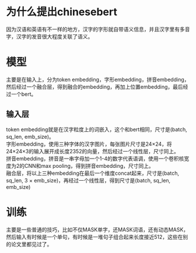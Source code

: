 # 为什么提出chinesebert
因为汉语和英语有不一样的地方，汉字的字形就自带语义信息，并且汉字里有多音字，汉字的发音很大程度关联了语义。
# 模型
主要是在输入上，分为token embedding，字形embedding，拼音embedding，然后经过一个融合层，得到融合的embedding，再加上位置embedding，最后经过一个bert。
## 输入层
token embedding就是在汉字粒度上的词嵌入，这个和bert相同，尺寸是(batch, sq_len, emb_size)。<br>
字形embedding，使用三种字体的汉字图片，每张图片尺寸是24×24，将24×24×3的输入展开成长度2352的向量，然后经过一个线性层，尺寸同上。<br>
拼音embedding，拼音是一串字母加一个1-4的数字代表语调，使用一个卷积核宽度为2的CNN和max pooling，得到拼音embedding，尺寸同上。<br>
融合层，将以上三种embedding在最后一个维度concat起来，尺寸是(batch, sq_len, 3 × emb_size)，再经过一个线性层，得到尺寸是(batch, sq_len, emb_size)
# 训练
主要是一些普通的技巧，比如不仅MASK单字，还MASK词语，还有动态MASK，然后输入有时候是一个单句，有时候是一堆句子组合起来长度接近512，这些在别的论文里都见过了。
